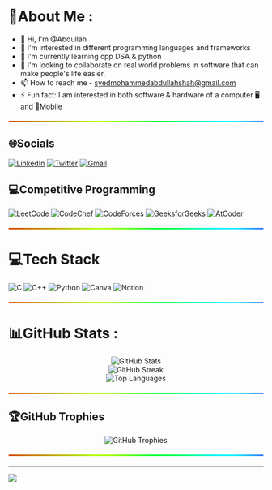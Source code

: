 # 💫About Me :
- 👋 Hi, I'm @Abdullah
- 👀 I'm interested in different programming languages and frameworks 
- 🌱 I'm currently learning cpp DSA & python 
- 💞️ I'm looking to collaborate on real world problems in software that can make people's life easier.  
- 📫 How to reach me - syedmohammedabdullahshah@gmail.com
- ⚡ Fun fact: I am interested in both software & hardware of a computer 🖥️ and 📱Mobile

<div align="center">
  <div style="
    width: 100%;
    height: 3px;
    background: linear-gradient(90deg, #ff0000, #ff8000, #ffff00, #00ff00, #00ffff, #0000ff, #8000ff, #ff00ff, #ff0000);
    background-size: 200% 100%;
    animation: rgbFlow 3s linear infinite;
    border-radius: 2px;
    box-shadow: 0 0 15px rgba(255, 255, 255, 0.5);
    margin: 20px 0;
  "></div>
</div>

<style>
@keyframes rgbFlow {
  0% {
    background-position: 0% 50%;
    filter: hue-rotate(0deg);
  }
  100% {
    background-position: 200% 50%;
    filter: hue-rotate(360deg);
  }
}
</style>

## 🌐Socials
[![LinkedIn](https://img.shields.io/badge/LinkedIn-%230077B5.svg?logo=linkedin&logoColor=white)](https://linkedin.com/in/https://www.linkedin.com/in/syed-mohammed-abdullah-shah/) [![Twitter](https://img.shields.io/badge/Twitter-%231DA1F2.svg?logo=Twitter&logoColor=white)](https://twitter.com/Abdullah1155868) [![Gmail](https://img.shields.io/badge/Gmail-D14836?style=flat&logo=gmail&logoColor=white)](mailto:syedmohammedabdullahshah@gmail.com)

## 💻Competitive Programming
[![LeetCode](https://img.shields.io/badge/LeetCode-000000?style=flat&logo=LeetCode&logoColor=#d16c06)](https://leetcode.com/u/ABDULLAH2006/) [![CodeChef](https://img.shields.io/badge/CodeChef-5B4638?style=flat&logo=CodeChef&logoColor=white)](https://www.codechef.com/users/abdullah_shah) [![CodeForces](https://img.shields.io/badge/CodeForces-445f9d?style=flat&logo=Codeforces&logoColor=white)](https://codeforces.com/profile/Perfectionist_26) [![GeeksforGeeks](https://img.shields.io/badge/GeeksforGeeks-2F8D46?style=flat&logo=geeksforgeeks&logoColor=white)](https://www.geeksforgeeks.org/user/syedmohammedaj8mq/) [![AtCoder](https://img.shields.io/badge/AtCoder-002E8B?style=flat&logo=AtCoder&logoColor=white)](https://atcoder.jp/users/AbdullahShah)

<div align="center">
  <div style="
    width: 100%;
    height: 3px;
    background: linear-gradient(90deg, #ff0000, #ff8000, #ffff00, #00ff00, #00ffff, #0000ff, #8000ff, #ff00ff, #ff0000);
    background-size: 200% 100%;
    animation: rgbFlow 3s linear infinite;
    border-radius: 2px;
    box-shadow: 0 0 15px rgba(255, 255, 255, 0.5);
    margin: 20px 0;
  "></div>
</div>

# 💻Tech Stack
![C](https://img.shields.io/badge/c-%2300599C.svg?style=flat&logo=c&logoColor=white) ![C++](https://img.shields.io/badge/c++-%2300599C.svg?style=flat&logo=c%2B%2B&logoColor=white) ![Python](https://img.shields.io/badge/python-3670A0?style=flat&logo=python&logoColor=ffdd54) ![Canva](https://img.shields.io/badge/Canva-%2300C4CC.svg?style=flat&logo=Canva&logoColor=white) ![Notion](https://img.shields.io/badge/Notion-%23000000.svg?style=flat&logo=notion&logoColor=white)

<div align="center">
  <div style="
    width: 100%;
    height: 3px;
    background: linear-gradient(90deg, #ff0000, #ff8000, #ffff00, #00ff00, #00ffff, #0000ff, #8000ff, #ff00ff, #ff0000);
    background-size: 200% 100%;
    animation: rgbFlow 3s linear infinite;
    border-radius: 2px;
    box-shadow: 0 0 15px rgba(255, 255, 255, 0.5);
    margin: 20px 0;
  "></div>
</div>

# 📊GitHub Stats :

<div align="center">
  <img src="https://github-readme-stats.vercel.app/api?username=Abdullah-Shah-26&theme=dark&show_icons=true&hide_border=false&include_all_commits=false&count_private=false" alt="GitHub Stats" />
</div>

<div align="center">
  <img src="https://github-readme-streak-stats.herokuapp.com/?user=Abdullah-Shah-26&theme=dark&hide_border=false" alt="GitHub Streak" />
</div>

<div align="center">
  <img src="https://github-readme-stats.vercel.app/api/top-langs/?username=Abdullah-Shah-26&theme=dark&hide_border=false&include_all_commits=false&count_private=false&layout=compact" alt="Top Languages" />
</div>

<div align="center">
  <div style="
    width: 100%;
    height: 3px;
    background: linear-gradient(90deg, #ff0000, #ff8000, #ffff00, #00ff00, #00ffff, #0000ff, #8000ff, #ff00ff, #ff0000);
    background-size: 200% 100%;
    animation: rgbFlow 3s linear infinite;
    border-radius: 2px;
    box-shadow: 0 0 15px rgba(255, 255, 255, 0.5);
    margin: 20px 0;
  "></div>
</div>

## 🏆GitHub Trophies
<div align="center">
  <img src="https://github-trophies.vercel.app/?username=Abdullah-Shah-26&theme=radical&no-frame=false&no-bg=false&margin-w=4" alt="GitHub Trophies" />
</div>

<div align="center">
  <div style="
    width: 100%;
    height: 3px;
    background: linear-gradient(90deg, #ff0000, #ff8000, #ffff00, #00ff00, #00ffff, #0000ff, #8000ff, #ff00ff, #ff0000);
    background-size: 200% 100%;
    animation: rgbFlow 3s linear infinite;
    border-radius: 2px;
    box-shadow: 0 0 15px rgba(255, 255, 255, 0.5);
    margin: 20px 0;
  "></div>
</div>

---
[![](https://visitcount.itsvg.in/api?id=Abdullah-Shah-26&icon=0&color=0)](https://visitcount.itsvg.in)
<!---
Abdullah-Shah-26/Abdullah-Shah-26 is a ✨ special ✨ repository because its `README.md` (this file) appears on your GitHub profile.
You can click the Preview link to take a look at your changes.
---> 
